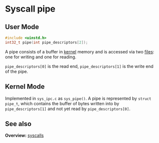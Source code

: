 # Syscall pipe

## User Mode

```C
#include <uinstd.h>
int32_t pipe(int pipe_descriptors[2]);
```

A pipe consists of a buffer in [kernel](../kernel.md) memory and is accessed via two [files](../file_system/file.md): one for writing and one for reading. 

`pipe_descriptors[0]` is the read end, `pipe_descriptors[1]` is the write end of the pipe.

## Kernel Mode

Implemented in `sys_ipc.c` as `sys_pipe()`. A pipe is represented by `struct pipe_t`, which contains the buffer of bytes written into by `pipe_descriptors[1]` and not yet read by `pipe_descriptors[0]`.

## See also

**Overview:** [syscalls](syscalls.md)

